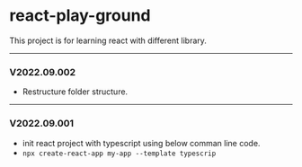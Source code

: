 # react-play-ground

This project is for learning react with different library.

---

### V2022.09.002

  - Restructure folder structure.

---

### V2022.09.001

  - init react project with typescript using below comman line code.
  - ```npx create-react-app my-app --template typescrip```